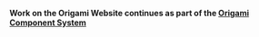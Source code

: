 **Work on the Origami Website continues as part of the [Origami Component System](https://github.com/Financial-Times/origami/tree/main/apps/website)**
